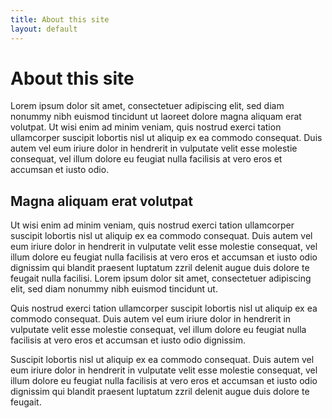 ```yaml
---
title: About this site
layout: default
---
```


About this site
===============

Lorem ipsum dolor sit amet, consectetuer adipiscing elit, sed diam nonummy
nibh euismod tincidunt ut laoreet dolore magna aliquam erat volutpat. Ut
wisi enim ad minim veniam, quis nostrud exerci tation ullamcorper suscipit
lobortis nisl ut aliquip ex ea commodo consequat. Duis autem vel eum iriure
dolor in hendrerit in vulputate velit esse molestie consequat, vel illum
dolore eu feugiat nulla facilisis at vero eros et accumsan et iusto odio.


Magna aliquam erat volutpat
---------------------------

Ut wisi enim ad minim veniam, quis nostrud exerci tation ullamcorper
suscipit lobortis nisl ut aliquip ex ea commodo consequat. Duis autem vel
eum iriure dolor in hendrerit in vulputate velit esse molestie consequat,
vel illum dolore eu feugiat nulla facilisis at vero eros et accumsan et
iusto odio dignissim qui blandit praesent luptatum zzril delenit augue duis
dolore te feugait nulla facilisi. Lorem ipsum dolor sit amet, consectetuer
adipiscing elit, sed diam nonummy nibh euismod tincidunt ut.

Quis nostrud exerci tation ullamcorper suscipit lobortis nisl ut aliquip ex
ea commodo consequat. Duis autem vel eum iriure dolor in hendrerit in
vulputate velit esse molestie consequat, vel illum dolore eu feugiat nulla
facilisis at vero eros et accumsan et iusto odio dignissim.

Suscipit lobortis nisl ut aliquip ex ea commodo consequat. Duis autem vel
eum iriure dolor in hendrerit in vulputate velit esse molestie consequat,
vel illum dolore eu feugiat nulla facilisis at vero eros et accumsan et
iusto odio dignissim qui blandit praesent luptatum zzril delenit augue duis
dolore te feugait.

